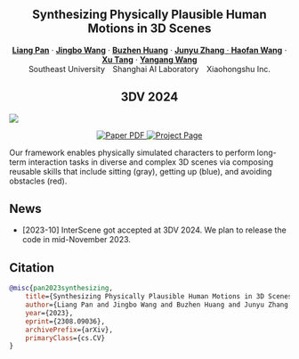 <p align="center">

  <h2 align="center">Synthesizing Physically Plausible Human Motions in 3D Scenes</h2>
  <p align="center">
    <a href="https://liangpan99.github.io/"><strong>Liang Pan</strong></a>
    ·  
    <a href="https://wangjingbo1219.github.io/"><strong>Jingbo Wang</strong></a>
    ·
    <a href="http://www.buzhenhuang.com/"><strong>Buzhen Huang</strong></a>
    ·
    <a href="https://github.com/budiu-39"><strong>Junyu Zhang</strong>
    ·
    <a href="https://haofanwang.github.io/"><strong>Haofan Wang</strong></a>
    ·
    <a href="https://tangxuvis.github.io/"><strong>Xu Tang</strong></a>
    ·
    <a href="https://www.yangangwang.com/"><strong>Yangang Wang</strong></a>
    <br>
    Southeast University&emsp;Shanghai AI Laboratory&emsp;Xiaohongshu Inc.
  </p>
  <h2 align="center">3DV 2024</h2>
  <img src='https://github.com/liangpan99/InterScene/blob/main/docs/assets/teaser.png'>
</p>

<p align="center">
    <a href="https://arxiv.org/abs/2308.09036">
      <img src='https://img.shields.io/badge/Paper-PDF-green?style=for-the-badge&logo=adobeacrobatreader&logoWidth=20&logoColor=white&labelColor=66cc00&color=94DD15' alt='Paper PDF'>
    </a>
    <a href='https://liangpan99.github.io/InterScene'>
      <img src='https://img.shields.io/badge/InterScene-Page-orange?style=for-the-badge&logo=Google%20chrome&logoColor=white&labelColor=D35400' alt='Project Page'></a>
  </p>

Our framework enables physically simulated characters to perform long-term interaction tasks in diverse and complex 3D scenes via composing reusable skills that include sitting (gray), getting up (blue), and avoiding obstacles (red).

## News
- [2023-10] InterScene got accepted at 3DV 2024. We plan to release the code in mid-November 2023.

## Citation

```bibtex
@misc{pan2023synthesizing,
    title={Synthesizing Physically Plausible Human Motions in 3D Scenes}, 
    author={Liang Pan and Jingbo Wang and Buzhen Huang and Junyu Zhang and Haofan Wang and Xu Tang and Yangang Wang},
    year={2023},
    eprint={2308.09036},
    archivePrefix={arXiv},
    primaryClass={cs.CV}
}
```